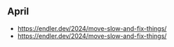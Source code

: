 ## April

- https://endler.dev/2024/move-slow-and-fix-things/
- https://endler.dev/2024/move-slow-and-fix-things/